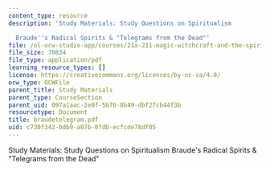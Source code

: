 ```yaml
---
content_type: resource
description: 'Study Materials: Study Questions on Spiritualism

  Braude''s Radical Spirits & "Telegrams from the Dead"'
file: /ol-ocw-studio-app/courses/21a-211-magic-witchcraft-and-the-spirit-world-fall-2003/c730f3420db9a07b0fdbecfcde78df05_braudetelegram.pdf
file_size: 70834
file_type: application/pdf
learning_resource_types: []
license: https://creativecommons.org/licenses/by-nc-sa/4.0/
ocw_type: OCWFile
parent_title: Study Materials
parent_type: CourseSection
parent_uid: 097a1aac-2e0f-5b70-8b49-dbf27cb44f3b
resourcetype: Document
title: braudetelegram.pdf
uid: c730f342-0db9-a07b-0fdb-ecfcde78df05
---
```

Study Materials: Study Questions on Spiritualism
Braude's Radical Spirits & "Telegrams from the Dead"